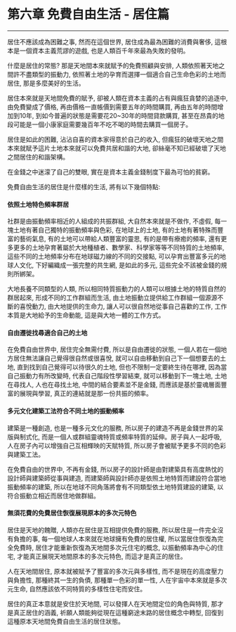 # 第六章 免費自由生活 - 居住篇

---

居住不應該成為困難之事, 然而在這個世界, 居住成為最為困難的消費與奢侈, 這根本是一個資本主義荒謬的遊戲, 也是人類百千年來最為失敗的發明。

什麼是居住的常態? 那是天地間本來就賦予的免費照顧與安排, 人類依照著天地之間許不盡類型的振動力, 依照著土地的孕育而選擇一個適合自己生命色彩的土地而居住, 那是多麼美好的生活。

居住本來就是天地間免費的賦予, 卻被人類在資本主義的占有與瘋狂貪婪的追逐中, 由免費變成了價格, 再由價格一直帳價到需要五年的時間購買, 再由五年的時間增加到10年, 到如今普遍的狀態是需要花20~30年的時間貸款購買, 甚至在昂貴的地段可能是一個小康家庭需要幾百年不吃不喝的時間去購買一個房子。

居住是如此的困難, 沾沾自喜的資本家得意於自己的收入, 但瘋狂的破壞天地之間本來就賦予這片土地本來就可以免費共居和諧的大地, 卻絲毫不知已經破壞了天地之間居住的和諧架構。

在金錢之中迷濛了自己的雙眼, 實在是資本主義金錢制度下最為可怕的貧窮。

免費自由生活的居住是什麼樣的生活, 將有以下幾個特點:

#### 依照土地特色頻率群居

社群是由振動頻率相近的人組成的共振群組, 大自然本來就是不做作, 不虛假, 每一塊土地有著自己獨特的振動頻率與色彩, 在地球上的土地, 有的土地有著特殊而豐富的藝術氣息, 有的土地可以帶給人類豐富的靈思, 有的是帶有療癒的頻率, 還有更多更多的土地孕育著屬於大地種植者、數學家、科學家等等不同特質的土地頻率, 這些不同的土地頻率分布在地球磁力線的不同的交接點, 可以孕育出豐富多元的地球人文化, 下好編織成一張完整的共生網, 是如此的多元, 這些完全不該被金錢的規則所綁架。

大地長養不同類型的人類, 所以相同特質振動力的人類可以根據土地的特質自然的群居起來, 形成不同的工作群組而生活, 由土地振動立提供給工作群組一個源源不斷的喜悅動力, 由大地提供的生命力, 讓人可以很自然地從事自己喜歡的工作, 工作本質是大地給予的生命動能, 這是與大地一體的工作方式。

#### 自由遷徙找尋適合自己的土地

在免費自由世界中, 居住完全無需付費, 所以是自由遷徙的狀態, 一個人若在一個地方居住無法讓自己覺得很自然或很喜悅, 就可以自由移動到自己下一個想要去的土地, 直到找到自己覺得可以待很久的土地, 但也不限制一定要終生待在哪裡, 因為當自己振動力有所改變時, 代表自己階段性學習結束, 就可以移動到下一塊土地, 土地在尋找人, 人也在尋找土地, 中間的結合要素並不是金錢, 而應該是基於靈魂層面豐富的展現與學習, 真正的連結就是那一份共振的頻率。

#### 多元文化建築工法符合不同土地的振動頻率

建築是一種創造, 也是一種多元文化的服務, 所以房子的建造不再是金錢世界的呆版與制式化, 而是一個人或群組靈魂特質或頻率特質的延伸。房子與人一起呼吸, 人在房子內可以增強自己互相輝映的天賦特質, 所以房子會被賦予更多不同的色彩與建築工法。

在免費自由的世界中, 不再有金錢, 所以房子的設計師是由對建築具有高度熱忱的設計師與建築師從事與建造, 而建築師與設計師亦是依照土地特質而建設符合當地振動頻率的建築, 所以在地球不同角落將會有不同類型依土地特質建設的建築, 以符合振動立相近而居住地做群組。

#### 無須花費的免費居住恢復展現原本的多次元特色

居住是天地的餽贈, 人類亦在居住是互相提供免費的服務, 所以居住是一件完全沒有負擔的事, 每一個地球人本來就在地球擁有免費的居住權, 所以當居住恢復為完全免費時, 居住才能重新恢復為天地間多次元住宅的概念, 以振動頻率為中心的住宅, 才能真正展現天地間原本的多次元特色, 而這才是真正的居住。

人在天地間居住, 原本就被賦予了豐富的多次元與多樣性, 而不是現在的高度壓力與負擔性, 那種終其一生的負債, 那種單一色彩的單一性, 人在宇宙中本來就是多次元生命, 自然應該依不同特質的多樣性住宅而安住。

居住的真正本意就是安住於天地間, 可以發揮人在天地間定位的角色與特質, 那才是真正居住的涵義, 祈願人類能夠從現在這種窮途末路的居住概念中轉型, 回復到這種原本天地間免費自由生活的居住狀態。



